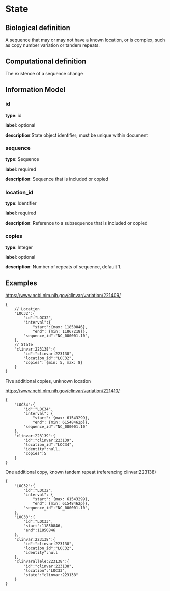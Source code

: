# State

## Biological definition

A sequence that may or may not have a known location, or is complex, such as copy number variation or tandem repeats.

## Computational definition

The existence of a sequence change

## Information Model

### id
**type**: id

**label**: optional

**description**:State object identifier; must be unique within document

### sequence
**type**: Sequence

**label**: required

**description**: Sequence that is included or copied

### location_id
**type**: Identifier

**label**: required

**description**: Reference to a subsequence that is included or copied

### copies
**type**: Integer

**label**: optional

**description**: Number of repeats of sequence, default 1.

## Examples

https://www.ncbi.nlm.nih.gov/clinvar/variation/221409/

```
{
    // Location
    "LOC32":{
        "id":"LOC32",
        "interval":{
            "start":{max: 11850846},
            "end": {min: 11867218}},
        "sequence_id":"NC_000001.10",
    },
    // State
    "clinvar:223138":{
        "id":"clinvar:223138",
        "location_id":"LOC32",
        "copies": {min: 5, max: 8}
    }
}
```

Five additional copies, unknown location

https://www.ncbi.nlm.nih.gov/clinvar/variation/221410/

```
{
    "LOC34":{
        "id":"LOC34",
        "interval": {
            "start": {max: 61543299},
            "end": {min: 61548462p}},
        "sequence_id":"NC_000001.10"
    },
    "clinvar:223139":{
        "id":"clinvar:223139",
        "location_id":"LOC34",
        "identity":null,
        "copies":5
    }
}
```

One additional copy, known tandem repeat (referencing clinvar:223138)


```
{
    "LOC32":{
        "id":"LOC32",
        "interval": {
            "start": {max: 61543299},
            "end": {min: 61548462p}},
        "sequence_id":"NC_000001.10",
    },
    "LOC33":{
        "id":"LOC33",
        "start":11850846,
        "end":11850846
    },
    "clinvar:223138":{
        "id":"clinvar:223138",
        "location_id":"LOC32",
        "identity":null
    },
    "clinvarallele:223138":{
        "id":"clinvar:223138",
        "location":"LOC33",
        "state":"clinvar:223138"
    }
}
```
